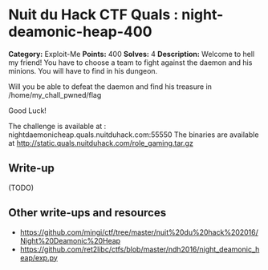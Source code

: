 # Nuit du Hack CTF Quals : night-deamonic-heap-400

**Category:** Exploit-Me
**Points:** 400
**Solves:** 4
**Description:**
Welcome to hell my friend! You have to choose a team to fight against the daemon and his minions. You will have to find in his dungeon.

Will you be able to defeat the daemon and find his treasure in /home/my_chall_pwned/flag

Good Luck!

The challenge is available at : nightdaemonicheap.quals.nuitduhack.com:55550 The binaries are available at http://static.quals.nuitduhack.com/role_gaming.tar.gz


## Write-up

(TODO)

## Other write-ups and resources

* https://github.com/mingi/ctf/tree/master/nuit%20du%20hack%202016/Night%20Deamonic%20Heap
* https://github.com/ret2libc/ctfs/blob/master/ndh2016/night_deamonic_heap/exp.py
